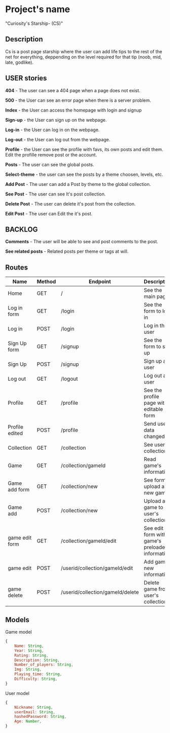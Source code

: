 # Project's name

"Curiosity's Starship- (CS)"

## Description
Cs is a post page starship where the user can add life tips to the rest of the net for everything, deppending on the level required for that tip (noob, mid, late, godlike).

## USER stories

**404** - The user can see a 404 page when a page does not exist.

**500** - the User can see an error page when there is a server problem.

**Index** - the User can access the homepage with login and signup

**Sign-up** - the User can sign up on the webpage.

**Log-in** - the User can log in on the webpage.

**Log-out** - the User can log out from the webpage.

**Profile** - the User can see the profile with favs, its own posts and edit them. Edit the profille remove post or the account.

**Posts** - The user can see the global posts.

**Select-theme** - the user can see the posts by a theme choosen, levels, etc.

**Add Post** - The user can add a Post by theme to the global collection.

**See Post** - The user can see It's post collection.

**Delete Post** - The user can delete it's post from the collection.

**Edit Post** - The user can Edit the it's post.

## BACKLOG

**Comments** - The user will be able to see and post comments to the post.

**See related posts** - Related posts per theme or tags at will.

## Routes

| Name            | Method | Endpoint                      | Description                                      | Body                                  | Redirects       |
| --------------- | ------ | ----------------------------- | ------------------------------------------------ | ------------------------------------- | --------------- |
| Home            | GET    | /                             | See the main page                                |                                       |                 |
| Log in form     | GET    | /login                        | See the form to log in                           |                                       |                 |
| Log in          | POST   | /login                        | Log in the user                                  | {mail, password}                      | /               |
| Sign Up form    | GET    | /signup                       | See the form to sign up                          |                                       |                 |
| Sign Up         | POST   | /signup                       | Sign up a user                                   | {mail, password}                      | /profile        |
| Log out         | GET   | /logout                        | Log out a user                                   |                                       | /               |
| Profile         | GET    | /profile                      | See the profile page with editable form          |                                       |                 |
| Profile edited  | POST   | /profile                      | Send user's data changed                         | {user_email, password                 | /profile}       |
| Collection      | GET    | /collection                   | See user's collection                     |                                       |                 |
| Game           | GET    | /collection/gameId               | Read game's information                         |                                       |                 |
| Game add form  | GET    | /collection/new                   | See form to upload a new game                  |                                       |                 |
| Game add       | POST   | /collection/new                   | Upload a game to user's collection             |                                       | /Collection/gameId |
| game edit form | GET    | /collection/gameId/edit          | See edit form with game's preloaded information |                                       |                 |
| game edit      | POST   | /userid/collection/gameId/edit   | Add game's new information                      |                                        | /collection/gameId |
| game delete    | POST   | /userid/collection/gameId/delete | Delete game from user's collection                 |                                       | /collection         |

## Models

Game model

```js
{
    Name: String,
    Year: String,
    Rating: String,
    Description: String,
    Number_of_players: String,
    Img: String,
    Playing_time: String,
    Difficulty: String,  
}
```
User model

```js
{
    Nickname: String,
    userEmail: String,
    hashedPassword: String,
    Age: Number,
}
```
